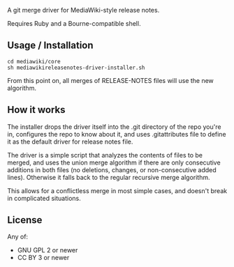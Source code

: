 A git merge driver for MediaWiki-style release notes.

Requires Ruby and a Bourne-compatible shell.

Usage / Installation
--------------------

    cd mediawiki/core
    sh mediawikireleasenotes-driver-installer.sh

From this point on, all merges of RELEASE-NOTES files will use the new algorithm.

How it works
------------

The installer drops the driver itself into the .git directory of the repo you're in,
configures the repo to know about it, and uses .gitattributes file to define it as
the default driver for release notes file.

The driver is a simple script that analyzes the contents of files to be merged, and
uses the union merge algorithm if there are only consecutive additions in both files
(no deletions, changes, or non-consecutive added lines). Otherwise it falls back to
the regular recursive merge algorithm.

This allows for a conflictless merge in most simple cases, and doesn't break in
complicated situations.

License
-------

Any of:
* GNU GPL 2 or newer
* CC BY 3 or newer
